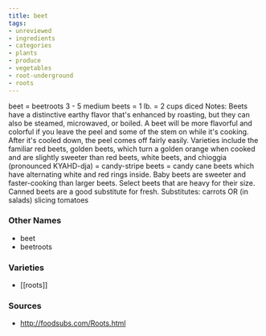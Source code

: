 ```yaml
---
title: beet
tags:
- unreviewed
- ingredients
- categories
- plants
- produce
- vegetables
- root-underground
- roots
---
```

beet = beetroots 3 - 5 medium beets = 1 lb. = 2 cups diced Notes: Beets have a distinctive earthy flavor that's enhanced by roasting, but they can also be steamed, microwaved, or boiled. A beet will be more flavorful and colorful if you leave the peel and some of the stem on while it's cooking. After it's cooled down, the peel comes off fairly easily. Varieties include the familiar red beets, golden beets, which turn a golden orange when cooked and are slightly sweeter than red beets, white beets, and chioggia (pronounced KYAHD-dja) = candy-stripe beets = candy cane beets which have alternating white and red rings inside. Baby beets are sweeter and faster-cooking than larger beets. Select beets that are heavy for their size. Canned beets are a good substitute for fresh. Substitutes: carrots OR (in salads) slicing tomatoes

### Other Names

* beet
* beetroots

### Varieties

* [[roots]]

### Sources
* http://foodsubs.com/Roots.html
